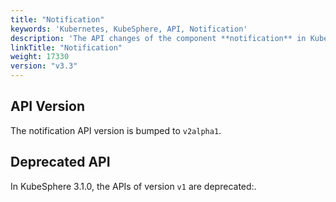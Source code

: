 ```yaml
---
title: "Notification"
keywords: 'Kubernetes, KubeSphere, API, Notification'
description: 'The API changes of the component **notification** in KubeSphere v3.1.0.'
linkTitle: "Notification"
weight: 17330
version: "v3.3"
---
```


## API Version

The notification API version is bumped to `v2alpha1`.

## Deprecated API

In KubeSphere 3.1.0, the APIs of version `v1` are deprecated:.
